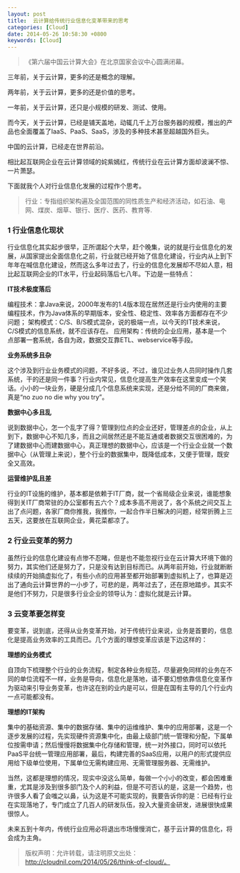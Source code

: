 ```yaml
---
layout: post
title:  云计算给传统行业信息化变革带来的思考
categories: [Cloud]
date: 2014-05-26 10:58:30 +0800
keywords: [Cloud]
---
```


>《第六届中国云计算大会》在北京国家会议中心圆满闭幕。

三年前，关于云计算，更多的还是概念的理解。

两年前，关于云计算，更多的还是价值的思考。

一年前，关于云计算，还只是小规模的研发、测试、使用。

而今天，关于云计算，已经是铺天盖地，动辄几千上万台服务器的规模，推出的产品也全面覆盖了IaaS、PaaS、SaaS，涉及的多种技术甚至超越国外巨头。

中国的云计算，已经走在世界前沿。

相比起互联网企业在云计算领域的姹紫嫣红，传统行业在云计算方面却波澜不惊、一片萧瑟。

下面就我个人对行业信息化发展的过程作个思考。

>行业：专指组织架构遍及全国范围的同性质生产和经济活动，如石油、电网、煤炭、烟草、银行、医疗、医药、教育等.

### 1 行业信息化现状

行业信息化其实起步很早，正所谓起个大早，赶个晚集，说的就是行业信息化的发展，从国家提出全面信息化之前，行业就已经开始了信息化建设，行业内从上到下年年在喊信息化建设，然而这么多年过去了，行业的信息化发展却不尽如人意，相比起互联网企业的IT水平，行业起码落后七八年。下边是一些特点：

**IT技术极度落后**

编程技术：拿Java来说，2000年发布的1.4版本现在居然还是行业内使用的主要编程技术，作为Java体系的早期版本，安全性、稳定性、效率各方面都存在不少问题；
架构模式：C/S、B/S模式混杂，说的极端一点，以今天的IT技术来说，C/S模式的信息系统，就不应该存在。
应用架构：传统的企业应用，基本是一个点部署一套系统，各自为政，数据交互靠ETL、webservice等手段。

**业务系统多且杂**

这个涉及到行业业务模式的问题，不好多说，不过，谁见过业务人员同时操作几套系统，干的还是同一件事？行业内常见，信息化提高生产效率在这里变成一个笑话。小小的一块业务，硬是分成几个信息系统来实现，还是分给不同的厂商来做，真是“no zuo no die why you try”。

**数据中心多且乱**

说到数据中心，怎一个乱字了得？管理到位点的企业还好，管理差点的企业，从上到下，数据中心不知几多，而且之间居然还是不能互通或者数据交互很困难的，为了建数据中心而建数据中心，真正理想的数据中心，应该是一个行业企业就一个数据中心（从管理上来说），整个行业的数据集中，既降低成本，又便于管理，既安全又高效。

**运营维护乱且差**

行业的IT设施的维护，基本都是依赖于IT厂商，就一个省局级企业来说，谁能想象得到关IT厂商常驻的办公室都有五六个？成本多高不用说了，各个系统之间交互上出了点问题，各家厂商你推我，我推你，一起合作半日解决的问题，经常折腾上三五天，这要放在互联网企业，黄花菜都凉了。

### 2 行业云变革的努力

虽然行业的信息化建设有点惨不忍睹，但是也不能忽视行业在云计算大环境下做的努力，其实他们还是努力了，只是没有达到目标而已。从两年前开始，行业就断断续续的开始搞虚拟化了，有些小点的应用甚至都开始部署到虚拟机上了，也算是迈出了通向云计算世界的一小步了，可悲的是，两年过去了，还在原地踏步。其实不是他们不努力，只是很多行业企业的领导认为：虚拟化就是云计算。

### 3 云变革要怎样变

要变革，说到底，还得从业务变革开始，对于传统行业来说，业务是首要的，信息化是提高业务效率的工具而已。几个方面的理想变革应该是下边这样的：

**理想的业务模式**

自顶向下梳理整个行业的业务流程，制定各种业务规范，尽量避免同样的业务在不同的单位流程不一样，业务是导向，信息化是落地，请不要幻想依靠信息化变革作为驱动来引导业务变革，也许这在别的业内是可以，但是在国有主导的几个行业内一点可能都没有。

**理想的IT架构**

集中的基础资源、集中的数据存储、集中的运维维护、集中的应用部署，这是一个逐步发展的过程，先实现硬件资源集中化，由最上级部门统一管理和分配，下属单位按需申请；然后慢慢将数据集中化存储和管理，统一对外接口，同时可以依托PaaS平台统一管理应用部署，最后，构建完善的SaaS应用，以用户的形式提供应用给下级单位使用，下属单位无需构建应用、无需管理服务器、无需维护。

当然，这都是理想的情况，现实中没这么简单，每做一个小小的改变，都会困难重重，尤其是涉及到很多部门及个人的利益，但是不可否认的是，这是一个趋势，也许很多人看了会嗤之以鼻，认为这是不可能实现的，我要告诉你的是：已经有行业在实现落地了，专门成立了几百人的研发队伍，投入大量资金研发，进展很快成果很惊人。

未来五到十年内，传统行业应用必将退出市场慢慢消亡，基于云计算的信息化，将会成为主角。

>版权声明：允许转载，请注明原文出处：http://cloudnil.com/2014/05/26/think-of-cloud/。